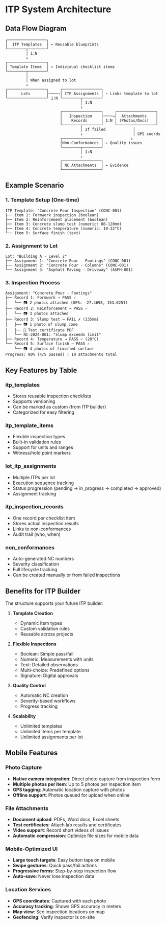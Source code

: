 # ITP System Architecture

## Data Flow Diagram

```
┌─────────────────┐
│  ITP Templates  │ ← Reusable blueprints
└────────┬────────┘
         │ 1:N
         ↓
┌─────────────────┐
│ Template Items  │ ← Individual checklist items
└────────┬────────┘
         │
         │ When assigned to lot
         ↓
┌─────────────────┐     ┌─────────────────┐
│      Lots       │────→│ ITP Assignments │ ← Links template to lot
└─────────────────┘ 1:N └────────┬────────┘
                                 │ 1:N
                                 ↓
                        ┌─────────────────┐     ┌─────────────────┐
                        │   Inspection    │────→│  Attachments    │
                        │    Records      │ 1:N │ (Photos/Docs)   │
                        └────────┬────────┘     └─────────────────┘
                                 │ If failed            │
                                 ↓                      │ GPS coords
                        ┌─────────────────┐            ↓
                        │Non-Conformances │ ← Quality issues
                        └────────┬────────┘
                                 │ 1:N
                                 ↓
                        ┌─────────────────┐
                        │ NC Attachments  │ ← Evidence
                        └─────────────────┘
```

## Example Scenario

### 1. Template Setup (One-time)
```
ITP Template: "Concrete Pour Inspection" (CONC-001)
├── Item 1: Formwork inspection (boolean)
├── Item 2: Reinforcement placement (boolean)
├── Item 3: Concrete slump test (numeric: 80-120mm)
├── Item 4: Concrete temperature (numeric: 10-32°C)
└── Item 5: Surface finish (text)
```

### 2. Assignment to Lot
```
Lot: "Building A - Level 2"
├── Assignment 1: "Concrete Pour - Footings" (CONC-001)
├── Assignment 2: "Concrete Pour - Columns" (CONC-001)
└── Assignment 3: "Asphalt Paving - Driveway" (ASPH-001)
```

### 3. Inspection Process
```
Assignment: "Concrete Pour - Footings"
├── Record 1: Formwork → PASS ✓
│   └── 📷 2 photos attached (GPS: -27.4698, 153.0251)
├── Record 2: Reinforcement → PASS ✓
│   └── 📷 3 photos attached
├── Record 3: Slump test → FAIL ✗ (135mm)
│   ├── 📷 1 photo of slump cone
│   ├── 📄 Test certificate PDF
│   └── NC-2024-001: "Slump exceeds limit"
├── Record 4: Temperature → PASS ✓ (28°C)
└── Record 5: Surface finish → PASS ✓
    └── 📷 4 photos of finished surface
Progress: 80% (4/5 passed) | 10 attachments total
```

## Key Features by Table

### itp_templates
- Stores reusable inspection checklists
- Supports versioning
- Can be marked as custom (from ITP builder)
- Categorized for easy filtering

### itp_template_items
- Flexible inspection types
- Built-in validation rules
- Support for units and ranges
- Witness/hold point markers

### lot_itp_assignments
- Multiple ITPs per lot
- Execution sequence tracking
- Status progression (pending → in_progress → completed → approved)
- Assignment tracking

### itp_inspection_records
- One record per checklist item
- Stores actual inspection results
- Links to non-conformances
- Audit trail (who, when)

### non_conformances
- Auto-generated NC numbers
- Severity classification
- Full lifecycle tracking
- Can be created manually or from failed inspections

## Benefits for ITP Builder

The structure supports your future ITP builder:

1. **Template Creation**
   - Dynamic item types
   - Custom validation rules
   - Reusable across projects

2. **Flexible Inspections**
   - Boolean: Simple pass/fail
   - Numeric: Measurements with units
   - Text: Detailed observations
   - Multi-choice: Predefined options
   - Signature: Digital approvals

3. **Quality Control**
   - Automatic NC creation
   - Severity-based workflows
   - Progress tracking

4. **Scalability**
   - Unlimited templates
   - Unlimited items per template
   - Unlimited assignments per lot

## Mobile Features

### Photo Capture
- **Native camera integration**: Direct photo capture from inspection form
- **Multiple photos per item**: Up to 5 photos per inspection item
- **GPS tagging**: Automatic location capture with photos
- **Offline support**: Photos queued for upload when online

### File Attachments
- **Document upload**: PDFs, Word docs, Excel sheets
- **Test certificates**: Attach lab results and certificates
- **Video support**: Record short videos of issues
- **Automatic compression**: Optimize file sizes for mobile data

### Mobile-Optimized UI
- **Large touch targets**: Easy button taps on mobile
- **Swipe gestures**: Quick pass/fail actions
- **Progressive forms**: Step-by-step inspection flow
- **Auto-save**: Never lose inspection data

### Location Services
- **GPS coordinates**: Captured with each photo
- **Accuracy tracking**: Shows GPS accuracy in meters
- **Map view**: See inspection locations on map
- **Geofencing**: Verify inspector is on-site